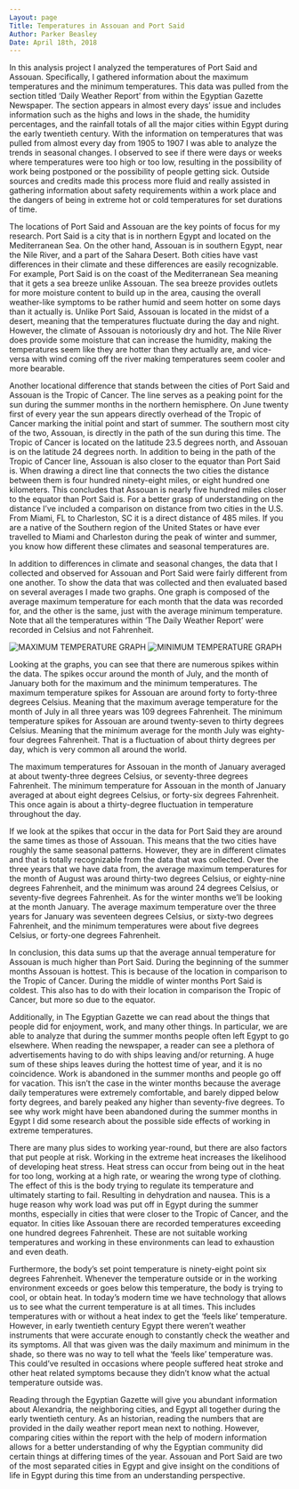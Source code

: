 ```yaml
---
Layout: page
Title: Temperatures in Assouan and Port Said
Author: Parker Beasley
Date: April 18th, 2018
---
```


In this analysis project I analyzed the temperatures of Port Said and Assouan. Specifically, I gathered information about the maximum temperatures and the minimum temperatures.
This data was pulled from the section titled ‘Daily Weather Report’ from within the Egyptian Gazette Newspaper. The section appears in almost every days’ issue and includes information
such as the highs and lows in the shade, the humidity percentages, and the rainfall totals of all the major cities within Egypt during the early twentieth century. With the information
on temperatures that was pulled from almost every day from 1905 to 1907 I was able to analyze the trends in seasonal changes. I observed to see if there were days or weeks where temperatures
were too high or too low, resulting in the possibility of work being postponed or the possibility of people getting sick. Outside sources and credits made this process more fluid and really
assisted in gathering information about safety requirements within a work place and the dangers of being in extreme hot or cold temperatures for set durations of time.

The locations of Port Said and Assouan are the key points of focus for my research. Port Said is a city that is in northern Egypt and located on the Mediterranean Sea. On the other hand,
Assouan is in southern Egypt, near the Nile River, and a part of the Sahara Desert. Both cities have vast differences in their climate and these differences are easily recognizable. For example,
Port Said is on the coast of the Mediterranean Sea meaning that it gets a sea breeze unlike Assouan. The sea breeze provides outlets for more moisture content to build up in the area, causing
the overall weather-like symptoms to be rather humid and seem hotter on some days than it actually is. Unlike Port Said, Assouan is located in the midst of a desert, meaning that the temperatures
fluctuate during the day and night. However, the climate of Assouan is notoriously dry and hot. The Nile River does provide some moisture that can increase the humidity, making the temperatures
seem like they are hotter than they actually are, and vice-versa with wind coming off the river making temperatures seem cooler and more bearable.

Another locational difference that stands between the cities of Port Said and Assouan is the Tropic of Cancer. The line serves as a peaking point for the sun during the summer months in the
northern hemisphere. On June twenty first of every year the sun appears directly overhead of the Tropic of Cancer marking the initial point and start of summer. The southern most city of the two,
Assouan, is directly in the path of the sun during this time. The Tropic of Cancer is located on the latitude 23.5 degrees north, and Assouan is on the latitude 24 degrees north. In addition to
being in the path of the Tropic of Cancer line, Assouan is also closer to the equator than Port Said is. When drawing a direct line that connects the two cities the distance between them is four
hundred ninety-eight miles, or eight hundred one kilometers. This concludes that Assouan is nearly five hundred miles closer to the equator than Port Said is. For a better grasp of understanding
on the distance I’ve included a comparison on distance from two cities in the U.S. From Miami, FL to Charleston, SC it is a direct distance of 485 miles. If you are a native of the Southern region
of the United States or have ever travelled to Miami and Charleston during the peak of winter and summer, you know how different these climates and seasonal temperatures are.

In addition to differences in climate and seasonal changes, the data that I collected and observed for Assouan and Port Said were fairly different from one another. To show the data that was
collected and then evaluated based on several averages I made two graphs. One graph is composed of the average maximum temperature for each month that the data was recorded for, and the other is the
same, just with the average minimum temperature. Note that all the temperatures within ‘The Daily Weather Report’ were recorded in Celsius and not Fahrenheit.

![MAXIMUM TEMPERATURE GRAPH](https://raw.githubusercontent.com/ParkerB21/analysis/master/ParkerBeasley-graphmax.PNG)
![MINIMUM TEMPERATURE GRAPH](https://raw.githubusercontent.com/ParkerB21/analysis/master/ParkerBeasley-graphmin.PNG)

Looking at the graphs, you can see that there are numerous spikes within the data. The spikes occur around the month of July, and the month of January both for the maximum and the minimum temperatures.
The maximum temperature spikes for Assouan are around forty to forty-three degrees Celsius. Meaning that the maximum average temperature for the month of July in all three years was 109 degrees
Fahrenheit. The minimum temperature spikes for Assouan are around twenty-seven to thirty degrees Celsius. Meaning that the minimum average for the month July was eighty-four degrees Fahrenheit.
That is a fluctuation of about thirty degrees per day, which is very common all around the world.

The maximum temperatures for Assouan in the month of January averaged at about twenty-three degrees Celsius, or seventy-three degrees Fahrenheit. The minimum temperature for Assouan in the month of
January averaged at about eight degrees Celsius, or forty-six degrees Fahrenheit. This once again is about a thirty-degree fluctuation in temperature throughout the day.

If we look at the spikes that occur in the data for Port Said they are around the same times as those of Assouan. This means that the two cities have roughly the same seasonal patterns. However,
they are in different climates and that is totally recognizable from the data that was collected. Over the three years that we have data from, the average maximum temperatures for the month of
August was around thirty-two degrees Celsius, or eighty-nine degrees Fahrenheit, and the minimum was around 24 degrees Celsius, or seventy-five degrees Fahrenheit. As for the winter months we’ll
be looking at the month January. The average maximum temperature over the three years for January was seventeen degrees Celsius, or sixty-two degrees Fahrenheit, and the minimum temperatures were
about five degrees Celsius, or forty-one degrees Fahrenheit.

In conclusion, this data sums up that the average annual temperature for Assouan is much higher than Port Said. During the beginning of the summer months Assouan is hottest. This is because of the
location in comparison to the Tropic of Cancer. During the middle of winter months Port Said is coldest. This also has to do with their location in comparison the Tropic of Cancer, but more so due
to the equator.

Additionally, in The Egyptian Gazette we can read about the things that people did for enjoyment, work, and many other things. In particular, we are able to analyze that during the summer months
people often left Egypt to go elsewhere. When reading the newspaper, a reader can see a plethora of advertisements having to do with ships leaving and/or returning. A huge sum of these ships
leaves during the hottest time of year, and it is no coincidence. Work is abandoned in the summer months and people go off for vacation. This isn’t the case in the winter months because the
average daily temperatures were extremely comfortable, and barely dipped below forty degrees, and barely peaked any higher than seventy-five degrees. To see why work might have been abandoned
during the summer months in Egypt I did some research about the possible side effects of working in extreme temperatures.

There are many plus sides to working year-round, but there are also factors that put people at risk. Working in the extreme heat increases the likelihood of developing heat stress. Heat stress can
occur from being out in the heat for too long, working at a high rate, or wearing the wrong type of clothing. The effect of this is the body trying to regulate its temperature and ultimately starting
to fail. Resulting in dehydration and nausea. This is a huge reason why work load was put off in Egypt during the summer months, especially in cities that were closer to the Tropic of Cancer, and the
equator. In cities like Assouan there are recorded temperatures exceeding one hundred degrees Fahrenheit. These are not suitable working temperatures and working in these environments can lead to
exhaustion and even death.

Furthermore, the body’s set point temperature is ninety-eight point six degrees Fahrenheit. Whenever the temperature outside or in the working environment exceeds or goes below this temperature, the
body is trying to cool, or obtain heat. In today’s modern time we have technology that allows us to see what the current temperature is at all times. This includes temperatures with or without a heat
index to get the ‘feels like’ temperature. However, in early twentieth century Egypt there weren’t weather instruments that were accurate enough to constantly check the weather and its symptoms. All
that was given was the daily maximum and minimum in the shade, so there was no way to tell what the ‘feels like’ temperature was. This could’ve resulted in occasions where people suffered heat stroke
and other heat related symptoms because they didn’t know what the actual temperature outside was.

Reading through the Egyptian Gazette will give you abundant information about Alexandria, the neighboring cities, and Egypt all together during the early twentieth century. As an historian, reading the
numbers that are provided in the daily weather report mean next to nothing. However, comparing cities within the report with the help of modern information allows for a better understanding of why the
Egyptian community did certain things at differing times of the year. Assouan and Port Said are two of the most separated cities in Egypt and give insight on the conditions of life in Egypt during this
time from an understanding perspective.    
